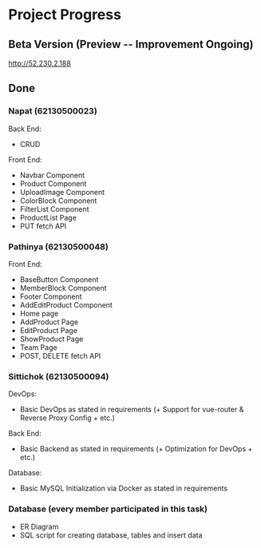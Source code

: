 # Project Progress

## Beta Version (Preview -- Improvement Ongoing)
http://52.230.2.188

## Done
### Napat (62130500023)
Back End:
* CRUD

Front End:
* Navbar Component
* Product Component
* UploadImage Component
* ColorBlock Component
* FilterList Component
* ProductList Page
* PUT fetch API

### Pathinya (62130500048)
Front End:
* BaseButton Component
* MemberBlock Component
* Footer Component
* AddEditProduct Component
* Home page
* AddProduct Page
* EditProduct Page
* ShowProduct Page
* Team Page
* POST, DELETE fetch API

### Sittichok (62130500094)
DevOps:
* Basic DevOps as stated in requirements (+ Support for vue-router & Reverse Proxy Config + etc.)

Back End:
* Basic Backend as stated in requirements (+ Optimization for DevOps + etc.)

Database:
* Basic MySQL Initialization via Docker as stated in requirements

### Database (every member participated in this task)
* ER Diagram
* SQL script for creating database, tables and insert data
